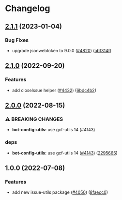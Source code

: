 # Changelog

## [2.1.1](https://github.com/googleapis/repo-automation-bots/compare/issue-utils-v2.1.0...issue-utils-v2.1.1) (2023-01-04)


### Bug Fixes

* upgrade jsonwebtoken to 9.0.0 ([#4820](https://github.com/googleapis/repo-automation-bots/issues/4820)) ([ab1314f](https://github.com/googleapis/repo-automation-bots/commit/ab1314f4b72a86ec90ddf785d7a939ff5877153e))

## [2.1.0](https://github.com/googleapis/repo-automation-bots/compare/issue-utils-v2.0.0...issue-utils-v2.1.0) (2022-09-20)


### Features

* add closeIssue helper ([#4432](https://github.com/googleapis/repo-automation-bots/issues/4432)) ([6bdc4b2](https://github.com/googleapis/repo-automation-bots/commit/6bdc4b2adb245e4edc06611029ff2b165c2e282c))

## [2.0.0](https://github.com/googleapis/repo-automation-bots/compare/issue-utils-v1.0.0...issue-utils-v2.0.0) (2022-08-15)


### ⚠ BREAKING CHANGES

* **bot-config-utils:** use gcf-utils 14 (#4143)

### deps

* **bot-config-utils:** use gcf-utils 14 ([#4143](https://github.com/googleapis/repo-automation-bots/issues/4143)) ([2295665](https://github.com/googleapis/repo-automation-bots/commit/22956655ed839268725fa75f1bc11ee856e9e281))

## 1.0.0 (2022-07-08)


### Features

* add new issue-utils package ([#4050](https://github.com/googleapis/repo-automation-bots/issues/4050)) ([8faecc0](https://github.com/googleapis/repo-automation-bots/commit/8faecc0f9742a40f1934eb5cadf21b9fbf4a70a9))
